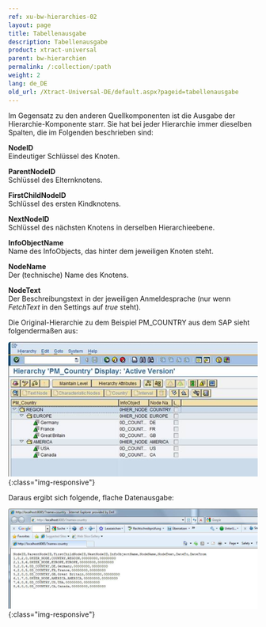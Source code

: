```yaml
---
ref: xu-bw-hierarchies-02
layout: page
title: Tabellenausgabe
description: Tabellenausgabe
product: xtract-universal
parent: bw-hierarchien
permalink: /:collection/:path
weight: 2
lang: de_DE
old_url: /Xtract-Universal-DE/default.aspx?pageid=tabellenausgabe
---
```


Im Gegensatz zu den anderen Quellkomponenten ist die Ausgabe der Hierarchie-Komponente starr. Sie hat bei jeder Hierarchie immer dieselben Spalten, die im Folgenden beschrieben sind:

**NodeID**<br>
Eindeutiger Schlüssel des Knoten.

**ParentNodeID**<br>
Schlüssel des Elternknotens.

**FirstChildNodeID**<br>
Schlüssel des ersten Kindknotens.

**NextNodeID**<br>
Schlüssel des nächsten Knotens in derselben Hierarchieebene.

**InfoObjectName**<br>
Name des InfoObjects, das hinter dem jeweiligen Knoten steht.

**NodeName**<br>
Der (technische) Name des Knotens.

**NodeText**<br>
Der Beschreibungstext in der jeweiligen Anmeldesprache (nur wenn *FetchText* in den Settings auf *true* steht).

Die Original-Hierarchie zu dem Beispiel PM_COUNTRY aus dem SAP sieht folgendermaßen aus:

![Hierarchy-Table-Output](/img/content/Hierarchy-Table-Output.png){:class="img-responsive"}

Daraus ergibt sich folgende, flache Datenausgabe:

![Hierarchy-Table-Output-Browser](/img/content/Hierarchy-Table-Output-Browser.png){:class="img-responsive"}


